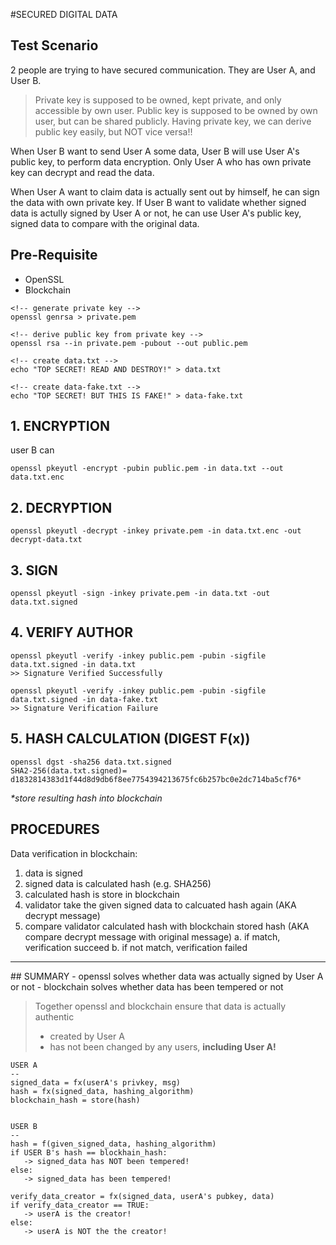#SECURED DIGITAL DATA

## Test Scenario
2 people are trying to have secured communication. They are User A, and User B.

> Private key is supposed to be owned, kept private, and only accessible by own user.
Public key is supposed to be owned by own user, but can be shared publicly. Having private key, we can derive public key easily, but NOT vice versa!!

When User B want to send User A some data, User B will use User A's public key, to perform data encryption. Only User A who has own private key can decrypt and read the data.

When User A want to claim data is actually sent out by himself, he can sign the data with own private key. If User B want to validate whether signed data is actully signed by User A or not, he can use User A's public key, signed data to compare with the original data.

## Pre-Requisite
- OpenSSL
- Blockchain
```
<!-- generate private key -->
openssl genrsa > private.pem

<!-- derive public key from private key -->
openssl rsa --in private.pem -pubout --out public.pem

<!-- create data.txt -->
echo "TOP SECRET! READ AND DESTROY!" > data.txt

<!-- create data-fake.txt -->
echo "TOP SECRET! BUT THIS IS FAKE!" > data-fake.txt
```


## 1. ENCRYPTION
user B can 
```
openssl pkeyutl -encrypt -pubin public.pem -in data.txt --out data.txt.enc
```

## 2. DECRYPTION
```
openssl pkeyutl -decrypt -inkey private.pem -in data.txt.enc -out decrypt-data.txt
```

## 3. SIGN
```
openssl pkeyutl -sign -inkey private.pem -in data.txt -out data.txt.signed
```


## 4. VERIFY AUTHOR
```
openssl pkeyutl -verify -inkey public.pem -pubin -sigfile data.txt.signed -in data.txt
>> Signature Verified Successfully

openssl pkeyutl -verify -inkey public.pem -pubin -sigfile data.txt.signed -in data-fake.txt
>> Signature Verification Failure
```

## 5. HASH CALCULATION (DIGEST F(x))
```
openssl dgst -sha256 data.txt.signed
SHA2-256(data.txt.signed)= d1832814383d1f44d8d9db6f8ee7754394213675fc6b257bc0e2dc714ba5cf76*
```
*\*store resulting hash into blockchain*


## PROCEDURES
Data verification in blockchain:
1. data is signed
2. signed data is calculated hash (e.g. SHA256)
3. calculated hash is store in blockchain
4. validator take the given signed data to calcuated hash again (AKA decrypt message)
5. compare validator calculated hash with blockchain stored hash (AKA compare decrypt message with original message)
   a. if match, verification succeed
   b. if not match, verification failed

<hr>
## SUMMARY
- openssl solves whether data was actually signed by User A or not
- blockchain solves whether data has been tempered or not

> Together openssl and blockchain ensure that data is actually authentic
> - created by User A
> - has not been changed by any users, **including User A!**

```
USER A
--
signed_data = fx(userA's privkey, msg)
hash = fx(signed_data, hashing_algorithm)
blockchain_hash = store(hash)


USER B
--
hash = f(given_signed_data, hashing_algorithm)
if USER B's hash == blockhain_hash:
   -> signed_data has NOT been tempered!
else:
   -> signed_data has been tempered!

verify_data_creator = fx(signed_data, userA's pubkey, data)
if verify_data_creator == TRUE:
   -> userA is the creator!
else:
   -> userA is NOT the the creator!
```